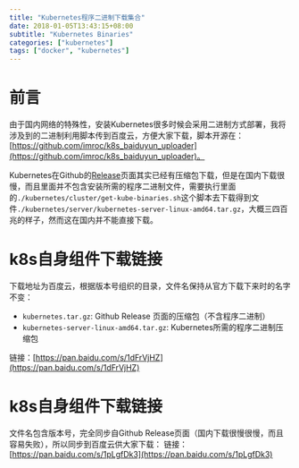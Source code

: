 ```yaml
---
title: "Kubernetes程序二进制下载集合"
date: 2018-01-05T13:43:15+08:00
subtitle: "Kubernetes Binaries"
categories: ["kubernetes"]
tags: ["docker", "kubernetes"]
---
```


# 前言
由于国内网络的特殊性，安装Kubernetes很多时候会采用二进制方式部署，我将涉及到的二进制利用脚本传到百度云，方便大家下载，脚本开源在：[https://github.com/imroc/k8s_baiduyun_uploader](https://github.com/imroc/k8s_baiduyun_uploader)。  
  
Kubernetes在Github的[Release](https://github.com/kubernetes/kubernetes/releases)页面其实已经有压缩包下载，但是在国内下载很慢，而且里面并不包含安装所需的程序二进制文件，需要执行里面的`./kubernetes/cluster/get-kube-binaries.sh`这个脚本去下载得到文件`./kubernetes/server/kubernetes-server-linux-amd64.tar.gz`，大概三四百兆的样子，然而这在国内并不能直接下载。

# k8s自身组件下载链接
下载地址为百度云，根据版本号组织的目录，文件名保持从官方下载下来时的名字不变：

- `kubernetes.tar.gz`: Github Release 页面的压缩包（不含程序二进制）  
- `kubernetes-server-linux-amd64.tar.gz`: Kubernetes所需的程序二进制压缩包   

链接：[https://pan.baidu.com/s/1dFrVjHZ](https://pan.baidu.com/s/1dFrVjHZ)


# k8s自身组件下载链接
文件名包含版本号，完全同步自Github Release页面（国内下载很慢很慢，而且容易失败），所以同步到百度云供大家下载：
链接：[https://pan.baidu.com/s/1pLgfDk3](https://pan.baidu.com/s/1pLgfDk3)
